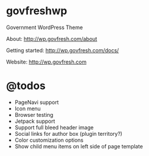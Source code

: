 govfreshwp
==========

Government WordPress Theme

About: http://wp.govfresh.com/about

Getting started: http://wp.govfresh.com/docs/

Website: http://wp.govfresh.com

@todos
=========

- PageNavi support
- Icon menu
- Browser testing
- Jetpack support
- Support full bleed header image
- Social links for author box (plugin territory?)
- Color customization options
- Show child menu items on left side of page template
